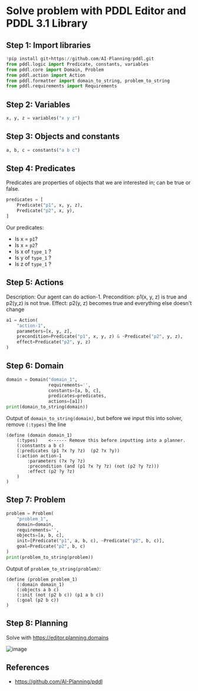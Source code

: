 # Solve problem with PDDL Editor and PDDL 3.1 Library

## Step 1: Import libraries
```python
!pip install git+https://github.com/AI-Planning/pddl.git
from pddl.logic import Predicate, constants, variables
from pddl.core import Domain, Problem
from pddl.action import Action
from pddl.formatter import domain_to_string, problem_to_string
from pddl.requirements import Requirements
```

## Step 2: Variables
```python
x, y, z = variables("x y z")
```

## Step 3: Objects and constants
```python
a, b, c = constants("a b c")
```

## Step 4: Predicates
Predicates are properties of objects that we are interested in; can be true or false.
```python
predicates = [
    Predicate("p1", x, y, z),
    Predicate("p2", x, y),
]
```

Our predicates:
- Is x = `p1`? 
- Is x = `p2`? 
- Is x of `type_1` ? 
- Is y of `type_1` ? 
- Is z of `type_1` ?
 
## Step 5: Actions
Description: Our agent can do action-1. Precondition: p1(x, y, z) is true and p2(y,z) is not true. Effect: p2(y, z) becomes true and everything else doesn't change

```python
a1 = Action(
    "action-1",
    parameters=[x, y, z],
    precondition=Predicate("p1", x, y, z) & ~Predicate("p2", y, z),
    effect=Predicate("p2", y, z)
)
```

## Step 6: Domain
```python
domain = Domain("domain_1",
                requirements='',
                constants=[a, b, c],
                predicates=predicates,
                actions=[a1])
print(domain_to_string(domain))
```

Output of `domain_to_string(domain)`, but before we input this into solver, remove `(:types)` the line
```
(define (domain domain_1)
    (:types)    <------ Remove this before inputting into a planner.
    (:constants a b c)
    (:predicates (p1 ?x ?y ?z)  (p2 ?x ?y))
    (:action action-1
        :parameters (?x ?y ?z)
        :precondition (and (p1 ?x ?y ?z) (not (p2 ?y ?z)))
        :effect (p2 ?y ?z)
    )
)
```

## Step 7: Problem
```python
problem = Problem(
    "problem_1",
    domain=domain,
    requirements='',
    objects=[a, b, c],
    init=[Predicate("p1", a, b, c), ~Predicate("p2", b, c)],
    goal=Predicate("p2", b, c)
)
print(problem_to_string(problem))
```

Output of `problem_to_string(problem)`:
```
(define (problem problem_1)
    (:domain domain_1)
    (:objects a b c)
    (:init (not (p2 b c)) (p1 a b c))
    (:goal (p2 b c))
)
```

## Step 8: Planning
Solve with https://editor.planning.domains

![image](https://github.com/hughiephan/DPL/assets/16631121/df1fa996-89b7-4063-a4f2-459fc9557fe9)

## References
- https://github.com/AI-Planning/pddl
